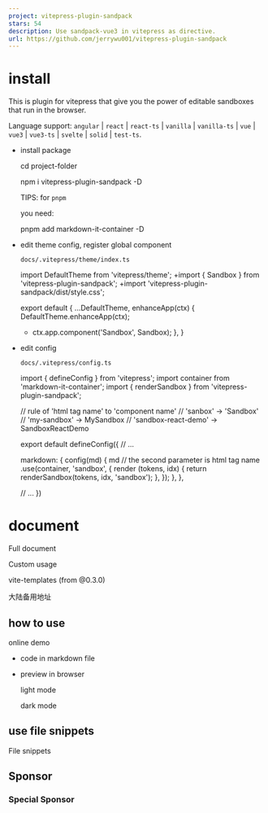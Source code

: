 ```yaml
---
project: vitepress-plugin-sandpack
stars: 54
description: Use sandpack-vue3 in vitepress as directive.
url: https://github.com/jerrywu001/vitepress-plugin-sandpack
---
```


install
=======

This is plugin for vitepress that give you the power of editable sandboxes that run in the browser.

Language support: `angular` | `react` | `react-ts` | `vanilla` | `vanilla-ts` | `vue` | `vue3` | `vue3-ts` | `svelte` | `solid` | `test-ts`.

-   install package
    
    cd project-folder
    
    npm i vitepress-plugin-sandpack -D
    
    TIPS: for `pnpm`
    
    you need:
    
    pnpm add markdown-it-container -D
    
-   edit theme config, register global component
    
    `docs/.vitepress/theme/index.ts`
    
    import DefaultTheme from 'vitepress/theme';
    +import { Sandbox } from 'vitepress-plugin-sandpack';
    +import 'vitepress-plugin-sandpack/dist/style.css';
    
    export default {
      ...DefaultTheme,
      enhanceApp(ctx) {
        DefaultTheme.enhanceApp(ctx);
    +    ctx.app.component('Sandbox', Sandbox);
      },
    }
    
-   edit config
    
    `docs/.vitepress/config.ts`
    
    import { defineConfig } from 'vitepress';
    import container from 'markdown-it-container';
    import { renderSandbox } from 'vitepress-plugin-sandpack';
    
    // rule of 'html tag name' to 'component name'
    // 'sanbox' -> 'Sandbox'
    // 'my-sandbox' -> MySandbox
    // 'sandbox-react-demo' -> SandboxReactDemo
    
    export default defineConfig({
      // ...
    
      markdown: {
        config(md) {
          md
            // the second parameter is html tag name
            .use(container, 'sandbox', {
              render (tokens, idx) {
                return renderSandbox(tokens, idx, 'sandbox');
              },
            });
        },
      },
    
      // ...
    })
    

document
========

Full document

Custom usage

vite-templates (from @0.3.0)

大陆备用地址

how to use
----------

online demo

-   code in markdown file
    
-   preview in browser
    
    light mode
    
    dark mode
    

use file snippets
-----------------

File snippets

Sponsor
-------

### Special Sponsor
